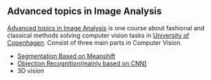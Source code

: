 Advanced topics in Image Analysis
---------------------------------

[Advanced topics in Image Analysis](http://kurser.ku.dk/course/NDAK15013U) is one course about fashional and classical methods solving computer vision tasks in [University of Copenhagen](http://www.ku.dk). Consist of three main parts in Computer Vision.
 
- [Segmentation Based on Meanshift](https://github.com/JaggerWu/Advance-Topic-in-Image-Processing/blob/master/Segmentation/Segmentation.ipynb)
- [Objection Recognition(mainly based on CNN)](https://github.com/JaggerWu/Advance-Topic-in-Image-Processing/tree/master/Object_Recognition)
- 3D vision

